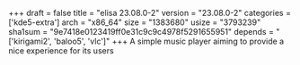 +++
draft = false
title = "elisa 23.08.0-2"
version = "23.08.0-2"
categories = ['kde5-extra']
arch = "x86_64"
size = "1383680"
usize = "3793239"
sha1sum = "9e7418e0123419ff0e31c9c9c4978f5291655951"
depends = "['kirigami2', 'baloo5', 'vlc']"
+++
A simple music player aiming to provide a nice experience for its users